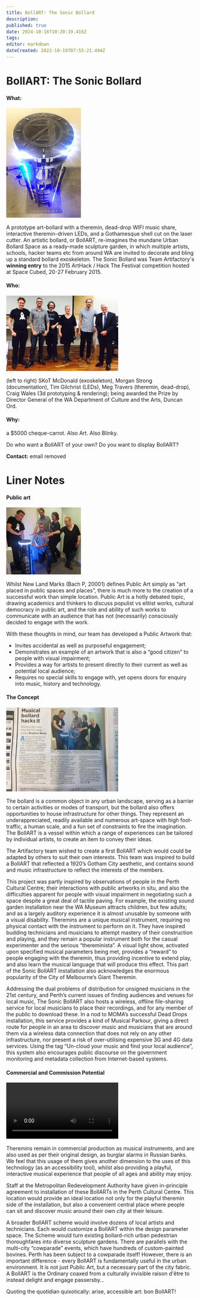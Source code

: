 ```yaml
---
title: BollART: The Sonic Bollard
description: 
published: true
date: 2024-10-16T10:20:19.416Z
tags: 
editor: markdown
dateCreated: 2022-10-19T07:55:21.494Z
---
```


# BollART: The Sonic Bollard

#### What:

<img src="/projects/bollart_from_above.jpg" class="align-right" width="200" alt="BollART: the Sonic Bollard prototype" />

A prototype art-bollard with a theremin, dead-drop WIFI music share, interactive theremin-driven LEDs, and a Gothamesque shell cut on the laser cutter. An artistic bollard, or BollART, re-imagines the mundane Urban Bollard Space as a ready-made sculpture garden, in which multiple artists, schools, hacker teams etc from around WA are invited to decorate and bling up a standard bollard exoskeleton. The Sonic Bollard was Team Artifactory's **winning entry** to the 2015 ArtHack / Hack The Festival competition hosted at Space Cubed, 20-27 February 2015.

#### Who:

<img src="/projects/bollart_team_and_minister.jpg" class="align-right" width="300" alt="Team Artifactory (L2R: SKoT, Morgan, Meg, Tim, Craig) being awarded the Prize by Director General of the WA Department of Culture and the Arts, Duncan Ord." />

(left to right) SKoT McDonald (exoskeleton), Morgan Strong (documentation), Tim Gilchrist (LEDs), Meg Travers (theremin, dead-drop), Craig Wales (3d prototyping & rendering); being awarded the Prize by Director General of the WA Department of Culture and the Arts, Duncan Ord.

#### Why:

a \$5000 cheque-carrot. Also Art. Also Blinky.

Do who want a BollART of your own? Do you want to display BollART?

**Contact:** email removed

# Liner Notes

#### Public art

<img src="/projects/bollart_worshiptheoreo.jpg" class="align-right" width="200" />

Whilst New Land Marks (Bach P, 20001) defines Public Art simply as “art placed in public spaces and places”, there is much more to the creation of a successful work than simple location. Public Art is a hotly debated topic, drawing academics and thinkers to discuss populist vs elitist works, cultural democracy in public art, and the role and ability of such works to communicate with an audience that has not (necessarily) consciously decided to engage with the work.

With these thoughts in mind, our team has developed a Public Artwork that:

-   Invites accidental as well as purposeful engagement;
-   Demonstrates an example of an artwork that is also a “good citizen” to people with visual impairment;
-   Provides a way for artists to present directly to their current as well as potential local audience;
-   Requires no special skills to engage with, yet opens doors for enquiry into music, history and technology.

#### The Concept

<img src="/projects/bollart_westaustralian.jpg" class="align-right" width="300" />

The bollard is a common object in any urban landscape, serving as a barrier to certain activities or modes of transport, but the bollard also offers opportunities to house infrastructure for other things. They represent an underappreciated, readily available and numerous art-space with high foot-traffic, a human scale, and a fun set of constraints to fire the imagination. The BollART is a vessel within which a range of experiences can be tailored by individual artists, to create an item to convey their ideas.

The Artifactory team wished to create a first BollART which would could be adapted by others to suit their own interests. This team was inspired to build a BollART that reflected a 1920’s Gotham City aesthetic, and contains sound and music infrastructure to reflect the interests of the members.

This project was partly inspired by observations of people in the Perth Cultural Centre; their interactions with public artworks in situ, and also the difficulties apparent for people with visual impairment in negotiating such a space despite a great deal of tactile paving. For example, the existing sound garden installation near the WA Museum attracts children, but few adults; and as a largely auditory experience it is almost unusable by someone with a visual disability. Theremins are a unique musical instrument, requiring no physical contact with the instrument to perform on it. They have inspired budding technicians and musicians to attempt mastery of their construction and playing, and they remain a popular instrument both for the casual experimenter and the serious “thereminista”. A visual light show, activated upon specified musical parameters being met, provides a “reward” to people engaging with the theremin, thus providing incentive to extend play, and also learn the musical language that will produce this effect. This part of the Sonic BollART installation also acknowledges the enormous popularity of the City of Melbourne’s Giant Theremin.

Addressing the dual problems of distribution for unsigned musicians in the 21st century, and Perth’s current issues of finding audiences and venues for local music, The Sonic BollART also hosts a wireless, offline file-sharing service for local musicians to place their recordings, and for any member of the public to download these. In a nod to MOMA’s successful Dead Drops installation, this service provides a kind of Musical Parkour, giving a direct route for people in an area to discover music and musicians that are around them via a wireless data connection that does not rely on any other infrastructure, nor present a risk of over-utilising expensive 3G and 4G data services. Using the tag “Un-cloud your music and find your local audience”, this system also encourages public discourse on the government monitoring and metadata collection from Internet-based systems.

#### Commercial and Commission Potential

<video src="/projects/bollart_test.mp4" class="align-right" controls=""><a href="/projects/bollart_test.mp4">Video</a></video>

Theremins remain in commercial production as musical instruments, and are also used as per their original design, as burglar alarms in Russian banks. We feel that this usage of them gives another dimension to the uses of this technology (as an accessibility tool), whilst also providing a playful, interactive musical experience that people of all ages and ability may enjoy.

Staff at the Metropolitan Redevelopment Authority have given in-principle agreement to installation of these BollARTs in the Perth Cultural Centre. This location would provide an ideal location not only for the playful theremin side of the installation, but also a convenient central place where people can sit and discover music around their own city at their leisure.

A broader BollART scheme would involve dozens of local artists and technicians. Each would customize a BollART within the design parameter space. The Scheme would turn existing bollard-rich urban pedestrian thoroughfares into diverse sculpture gardens. There are parallels with the multi-city “cowparade” events, which have hundreds of custom-painted bovines. Perth has been subject to a cowparade itself! However, there is an important difference - every BollART is fundamentally useful in the urban environment. It is not just Public Art, but a necessary part of the city fabric. A BollART is the Ordinary coaxed from a culturally invisible raison d'être to instead delight and engage passersby…

Quoting the quotidian quixotically: arise, accessible art: bon BollART!
